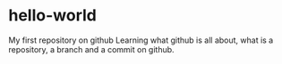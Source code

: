 # hello-world
My first repository on github
Learning what github is all about, what is a repository, a branch and a commit on github.
